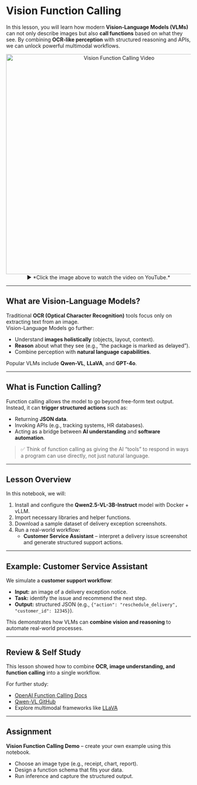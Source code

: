 # Vision Function Calling

In this lesson, you will learn how modern **Vision-Language Models (VLMs)** can not only describe images but also **call functions** based on what they see. By combining **OCR-like perception** with structured reasoning and APIs, we can unlock powerful multimodal workflows.

<p align="center">
  <a href="https://youtu.be/YOUR_VIDEO_LINK" target="_blank">
    <img src="https://github.com/atp224/aiDAPTIV-Training-Course/blob/main/assets/vision_function_calling.png" alt="Vision Function Calling Video" width="600"/>
  </a>  
  <br>
  ▶️ *Click the image above to watch the video on YouTube.*
</p>

---

## What are Vision-Language Models?

Traditional **OCR (Optical Character Recognition)** tools focus only on extracting text from an image.  
Vision-Language Models go further:  
- Understand **images holistically** (objects, layout, context).  
- **Reason** about what they see (e.g., “the package is marked as delayed”).  
- Combine perception with **natural language capabilities**.  

Popular VLMs include **Qwen-VL**, **LLaVA**, and **GPT-4o**.

---

## What is Function Calling?

Function calling allows the model to go beyond free-form text output. Instead, it can **trigger structured actions** such as:  
- Returning **JSON data**.  
- Invoking APIs (e.g., tracking systems, HR databases).  
- Acting as a bridge between **AI understanding** and **software automation**.  

> ✅ Think of function calling as giving the AI “tools” to respond in ways a program can use directly, not just natural language.

---

## Lesson Overview

In this notebook, we will:  
1. Install and configure the **Qwen2.5-VL-3B-Instruct** model with Docker + vLLM.  
2. Import necessary libraries and helper functions.  
3. Download a sample dataset of delivery exception screenshots.  
4. Run a real-world workflow:  
   - **Customer Service Assistant** – interpret a delivery issue screenshot and generate structured support actions.  

---

## Example: Customer Service Assistant

We simulate a **customer support workflow**:  
- **Input:** an image of a delivery exception notice.  
- **Task:** identify the issue and recommend the next step.  
- **Output:** structured JSON (e.g., `{"action": "reschedule_delivery", "customer_id": 12345}`).  

This demonstrates how VLMs can **combine vision and reasoning** to automate real-world processes.

---

## Review & Self Study

This lesson showed how to combine **OCR, image understanding, and function calling** into a single workflow.  

For further study:  
- [OpenAI Function Calling Docs](https://platform.openai.com/docs/guides/function-calling)  
- [Qwen-VL GitHub](https://github.com/QwenLM/Qwen-VL)  
- Explore multimodal frameworks like [LLaVA](https://llava-vl.github.io/)  

---

## Assignment

**Vision Function Calling Demo** – create your own example using this notebook.  
- Choose an image type (e.g., receipt, chart, report).  
- Design a function schema that fits your data.  
- Run inference and capture the structured output.  
